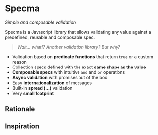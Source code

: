 # Specma

_Simple and composable validation_

Specma is a Javascript library that allows validating any value against a predefined, reusable and composable spec.

> _Wait... what!? Another validation library? But why?_

- Validation based on **predicate functions** that return `true` or a custom reason
- Collection specs defined with the exact **same shape as the value**
- **Composable specs** with intuitive `and` and `or` operations
- **Async validation** with promises out of the box
- Easy **internationalization** of messages
- Built-in **spread (...)** validation
- Very **small footprint**

## Rationale

## Inspiration
